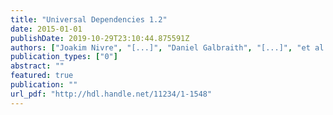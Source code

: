 ```yaml
---
title: "Universal Dependencies 1.2"
date: 2015-01-01
publishDate: 2019-10-29T23:10:44.875591Z
authors: ["Joakim Nivre", "[...]", "Daniel Galbraith", "[...]", "et al."]
publication_types: ["0"]
abstract: ""
featured: true
publication: ""
url_pdf: "http://hdl.handle.net/11234/1-1548"
---
```


